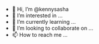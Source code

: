 - 👋 Hi, I’m @kennysasha
- 👀 I’m interested in ...
- 🌱 I’m currently learning ...
- 💞️ I’m looking to collaborate on ...
- 📫 How to reach me ...

<!---
kennysasha/kennysasha is a ✨ special ✨ repository because its `README.md` (this file) appears on your GitHub profile.
You can click the Preview link to take a look at your changes.
--->
